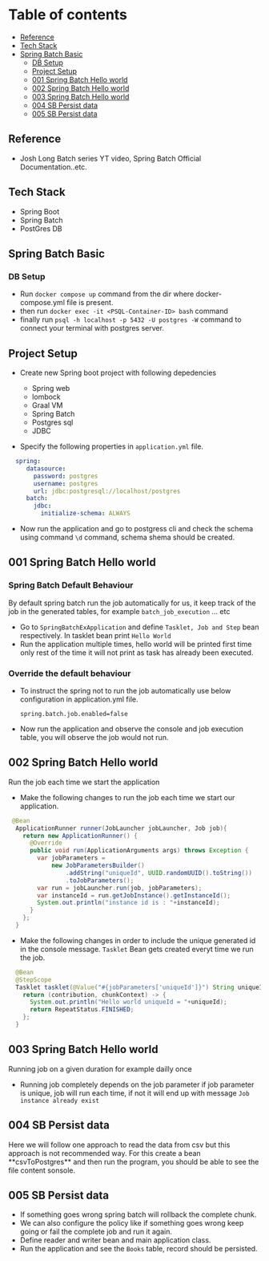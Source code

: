 # Table of contents
- [Reference](#reference)
- [Tech Stack](#tech-stack)
- [Spring Batch Basic](#spring-batch-basic)
  - [DB Setup](#db-setup)
  - [Project Setup](#project-setup)
  - [001 Spring Batch Hello world](#001-spring-batch-hello-world)
  - [002 Spring Batch Hello world](#002-spring-batch-hello-world)
  - [003 Spring Batch Hello world](#003-spring-batch-hello-world)
  - [004 SB Persist data](#004-sb-prsist-data)
  - [005 SB Persist data](#005-sb-persist-data)


## Reference
- Josh Long Batch series YT video, Spring Batch Official Documentation..etc.
## Tech Stack
- Spring Boot
- Spring Batch
- PostGres DB

## Spring Batch Basic

### DB Setup
- Run ```docker compose up``` command from the dir where docker-compose.yml file is present.
- then  run ```docker exec -it <PSQL-Container-ID> bash``` command 
- finally run ```psql -h localhost -p 5432 -U postgres -W``` command to connect your terminal with postgres server.

## Project Setup
- Create new Spring boot project with following depedencies
   - Spring web
   - lombock
   - Graal VM
   - Spring Batch
   - Postgres sql
   - JDBC

- Specify the following properties in ```application.yml``` file.
 ``` yml
   spring:
      datasource:
        password: postgres
        username: postgres
        url: jdbc:postgresql://localhost/postgres
      batch:
        jdbc:
          initialize-schema: ALWAYS 
```
- Now run the application and go to postgress cli and check the schema using command ```\d``` command, schema shema should be created.

## 001 Spring Batch Hello world

### Spring Batch Default Behaviour 

<p>
 
  By default spring batch run the job automatically for us, it keep track of the job in the generated tables, for example ```batch_job_execution``` ... etc

</p>

- Go to ```SpringBatchExApplication``` and define ```Tasklet, Job and Step``` bean respectively.  In tasklet bean print ```Hello World```
- Run the application multiple times, hello world will be printed first time only rest of the time it will not print as task has already been executed.

### Override the default behaviour
- To instruct the spring not to run the job automatically use below configuration in application.yml file.
  ```
  spring.batch.job.enabled=false
  ```
- Now run the application and observe the console and job execution table, you will observe the job would not run.

##  002 Spring Batch Hello world

<p>Run the job each time we start the application</p>

- Make the following changes to run the job each time we start our application.
```java
 @Bean
  ApplicationRunner runner(JobLauncher jobLauncher, Job job){
    return new ApplicationRunner() {
      @Override
      public void run(ApplicationArguments args) throws Exception {
        var jobParameters =
            new JobParametersBuilder()
                .addString("uniqueId", UUID.randomUUID().toString())
                .toJobParameters();
        var run = jobLauncher.run(job, jobParameters);
        var instanceId = run.getJobInstance().getInstanceId();
        System.out.println("instance id is : "+instanceId);
      }
    };
  }
```  
- Make the following changes in order to include the unique generated id in the console message. ```Tasklet``` Bean gets created everyt time we run the job.
```java
  @Bean
  @StepScope
  Tasklet tasklet(@Value("#{jobParameters['uniqueId']}") String uniqueId){
    return (contribution, chunkContext) -> {
      System.out.println("Hello world uniqueId = "+uniqueId);
      return RepeatStatus.FINISHED;
    };
  }
```

## 003 Spring Batch Hello world
<p>Running job on a given duration for example dailly once</p>

- Running job completely depends on the job parameter if job parameter is unique, job will run each time, if not it will end up with message ```Job instance already exist```

## 004 SB Persist data
<p> Here we will follow one approach to read the data from csv but this approach is not recommended way. For this create a bean **csvToPostgres** and then run the program, you should be able to see the file content sonsole.</p>

## 005 SB Persist data
- If something goes wrong spring batch will rollback the complete chunk.
- We can also configure the policy like if something goes wrong keep going or fail the complete job and run it again.
- Define reader and writer bean and main application class.
- Run the application and see the ```Books``` table, record should be persisted.
